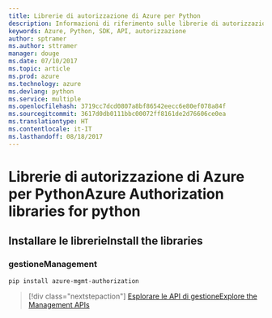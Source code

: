 ```yaml
---
title: Librerie di autorizzazione di Azure per Python
description: Informazioni di riferimento sulle librerie di autorizzazione di Azure per Python
keywords: Azure, Python, SDK, API, autorizzazione
author: sptramer
ms.author: sttramer
manager: douge
ms.date: 07/10/2017
ms.topic: article
ms.prod: azure
ms.technology: azure
ms.devlang: python
ms.service: multiple
ms.openlocfilehash: 3719cc7dcd0807a8bf86542eecc6e80ef078a84f
ms.sourcegitcommit: 3617d0db0111bbc00072ff8161de2d76606ce0ea
ms.translationtype: HT
ms.contentlocale: it-IT
ms.lasthandoff: 08/18/2017
---
```

# <a name="azure-authorization-libraries-for-python"></a><span data-ttu-id="b3705-104">Librerie di autorizzazione di Azure per Python</span><span class="sxs-lookup"><span data-stu-id="b3705-104">Azure Authorization libraries for python</span></span>

## <a name="install-the-libraries"></a><span data-ttu-id="b3705-105">Installare le librerie</span><span class="sxs-lookup"><span data-stu-id="b3705-105">Install the libraries</span></span>


### <a name="management"></a><span data-ttu-id="b3705-106">gestione</span><span class="sxs-lookup"><span data-stu-id="b3705-106">Management</span></span>

```bash
pip install azure-mgmt-authorization
```
> [!div class="nextstepaction"]
> [<span data-ttu-id="b3705-107">Esplorare le API di gestione</span><span class="sxs-lookup"><span data-stu-id="b3705-107">Explore the Management APIs</span></span>](/python/api/overview/azure/authorization/managementlibrary)